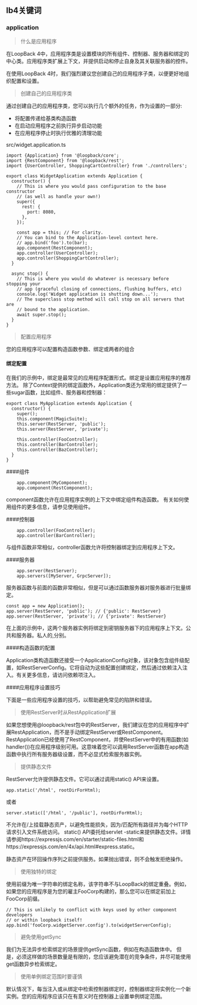 ## lb4关键词

### application


> 什么是应用程序

在LoopBack 4中，应用程序类是设置模块的所有组件、控制器、服务器和绑定的中心类。应用程序类扩展上下文，并提供启动和停止自身及其关联服务器的控件。

在使用LoopBack 4时，我们强烈建议您创建自己的应用程序子类，以便更好地组织配置和设置。

> 创建自己的应用程序类

通过创建自己的应用程序类，您可以执行几个额外的任务，作为设置的一部分:

- 将配置传递给基类构造函数
- 在启动应用程序之前执行异步启动功能
- 在应用程序停止时执行优雅的清理功能

src/widget.application.ts

	import {Application} from '@loopback/core';
	import {RestComponent} from '@loopback/rest';
	import {UserController, ShoppingCartController} from './controllers';
	
	export class WidgetApplication extends Application {
	  constructor() {
	    // This is where you would pass configuration to the base constructor
	    // (as well as handle your own!)
	    super({
	      rest: {
	        port: 8080,
	      },
	    });
	
	    const app = this; // For clarity.
	    // You can bind to the Application-level context here.
	    // app.bind('foo').to(bar);
	    app.component(RestComponent);
	    app.controller(UserController);
	    app.controller(ShoppingCartController);
	  }
	
	  async stop() {
	    // This is where you would do whatever is necessary before stopping your
	    // app (graceful closing of connections, flushing buffers, etc)
	    console.log('Widget application is shutting down...');
	    // The superclass stop method will call stop on all servers that are
	    // bound to the application.
	    await super.stop();
	  }
	}

> 配置应用程序

您的应用程序可以配置构造函数参数、绑定或两者的组合

#### 绑定配置

在我们的示例中，绑定是最常见的应用程序配置形式。绑定是设置应用程序的推荐方法。
除了Context提供的绑定函数外，Application类还为常用的绑定提供了一些sugar函数，比如组件、服务器和控制器：

	export class MyApplication extends Application {
	  constructor() {
	    super();
	    this.component(MagicSuite);
	    this.server(RestServer, 'public');
	    this.server(RestServer, 'private');
	
	    this.controller(FooController);
	    this.controller(BarController);
	    this.controller(BazController);
	  }
	}

####组件

		app.component(MyComponent);
		app.component(RestComponent);

component函数允许在应用程序实例的上下文中绑定组件构造函数。
有关如何使用组件的更多信息，请参见使用组件。

####控制器
	    
	    app.controller(FooController);
	    app.controller(BarController);

与组件函数非常相似，controller函数允许将控制器绑定到应用程序上下文。

####服务器
		
		app.server(RestServer);
		app.servers([MyServer, GrpcServer]);

服务器函数与前面的函数非常相似，但是可以通过函数服务器对服务器进行批量绑定。

	const app = new Application();
	app.server(RestServer, 'public'); // {'public': RestServer}
	app.server(RestServer, 'private'); // {'private': RestServer}

在上面的示例中，这两个服务器实例将绑定到密钥服务器下的应用程序上下文。公共和服务器。私人的,分别。

####构造函数的配置

Application类构造函数还接受一个ApplicationConfig对象，该对象包含组件级配置，如RestServerConfig。它将自动为这些配置创建绑定，然后通过依赖注入注入。有关更多信息，请访问依赖项注入。

####应用程序设置技巧

下面是一些应用程序设置的技巧，以帮助避免常见的陷阱和错误。

> 使用RestServer时从RestApplication扩展

如果您想使用@loopback/rest包中的RestServer，我们建议在您的应用程序中扩展RestApplication，而不是手动绑定RestServer或RestComponent。RestApplication已经使用了RestComponent，并使RestServer中的有用函数(如handler())在应用程序级别可用。这意味着您可以调用RestServer函数在app构造函数中执行所有服务器级设置，而不必显式检索服务器实例。

> 提供静态文件

RestServer允许提供静态文件。它可以通过调用static() API来设置。

	app.static('/html', rootDirForHtml);

或者

	server.static(['/html', '/public'], rootDirForHtml);

不允许在/上挂载静态资产，以避免性能损失，因为/匹配所有路径并为每个HTTP请求引入文件系统访问。
static() API委托给servlet -static来提供静态文件。详情请参阅https://expressjs.com/en/starter/static-files.html和https://expressjs.com/en/4x/api.html#express.static。

静态资产在环回操作序列之前提供服务。如果抛出错误，则不会触发拒绝操作。

> 使用独特的绑定

使用前缀为唯一字符串的绑定名称，该字符串不与LoopBack的绑定重叠。例如，如果您的应用程序是为您的雇主FooCorp构建的，那么您可以在绑定前加上FooCorp前缀。

	// This is unlikely to conflict with keys used by other component developers
	// or within loopback itself!
	app.bind('fooCorp.widgetServer.config').to(widgetServerConfig);

> 避免使用getSync

我们为无法异步检索绑定的场景提供getSync函数，例如在构造函数体中。
但是，必须这样做的场景数量是有限的，您应该避免潜在的竞争条件，并尽可能使用get函数异步检索绑定。

> 使用单例绑定范围时要谨慎

默认情况下，每当注入或从绑定中检索控制器绑定时，控制器绑定将实例化一个新实例。您的应用程序应该只在有意义时在控制器上设置单例绑定范围。

